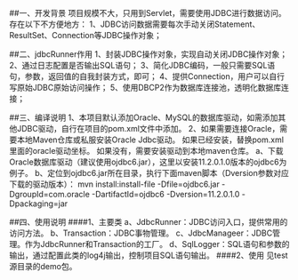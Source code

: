 ##一、开发背景
	项目规模不大，只用到Servlet，需要使用JDBC进行数据访问。存在以下不方便地方：
	1、JDBC访问数据需要每次手动关闭Statement、ResultSet、Connection等JDBC操作对象；

##二、jdbcRunner作用
	1、封装JDBC操作对象，实现自动关闭JDBC操作对象；
	2、通过日志配置是否输出SQL语句；
	3、简化JDBC编码，一般只需要SQL语句，参数，返回值的自我封装方式，即可；
	4、提供Connection，用户可以自行写原始JDBC原始访问操作；
	5、使用DBCP2作为数据库连接池，透明化数据库连接；

##三、编译说明
	1、本项目默认添加Oracle、MySQL的数据库驱动，如需添加其他JDBC驱动，自行在项目的pom.xml文件中添加。
	2、如果需要连接Oracle，需要本地Maven仓库或私服安装Oracle Jdbc驱动。
	如果已经安装，替换pom.xml里面的oracle驱动坐标。
	如果没有，需要安装驱动到本地maven仓库。
		a、下载Oracle数据库驱动（建议使用ojdbc6.jar），这里以安装11.2.0.1.0版本的ojdbc6为例子。
		b、定位到ojdbc6.jar所在目录，执行下面maven脚本（Dversion参数对应下载的驱动版本）：
		mvn install:install-file -Dfile=ojdbc6.jar -DgroupId=com.oracle -DartifactId=ojdbc6 -Dversion=11.2.0.1.0 -Dpackaging=jar
		
##四、使用说明
####1、主要类
		a、JdbcRunner：JDBC访问入口，提供常用的访问方法。
		b、Transaction：JDBC事物管理。
		c、JdbcManageer：JDBC管理。作为JdbcRunner和Transaction的工厂。
		d、SqlLogger：SQL语句和参数的输出，通过配置此类的log4j输出，控制项目SQL语句输出。
####2、使用
		见test源目录的demo包。
